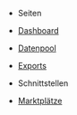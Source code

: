 <!-- docs/_sidebar.md -->

- Seiten
- [Dashboard](/)
- [Datenpool](datapool/)
- [Exports](export/)

- Schnittstellen
- [Marktplätze](interface/)